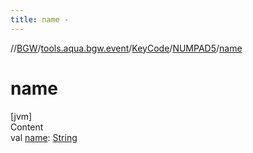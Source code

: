 ```yaml
---
title: name -
---
```

//[BGW](../../../../index.md)/[tools.aqua.bgw.event](../../index.md)/[KeyCode](../index.md)/[NUMPAD5](index.md)/[name](name.md)



# name  
[jvm]  
Content  
val [name](name.md): [String](https://kotlinlang.org/api/latest/jvm/stdlib/kotlin/-string/index.html)  




